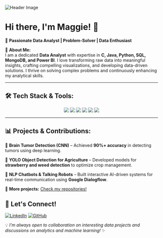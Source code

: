 ![Header Image](https://source.unsplash.com/1600x400/?technology,data)

# **Hi there, I'm Maggie!** 👋  

🎯 **Passionate Data Analyst | Problem-Solver | Data Enthusiast**

🚀 **About Me:**  
I am a dedicated **Data Analyst** with expertise in **C, Java, Python, SQL, MongoDB, and Power BI**. I love transforming raw data into meaningful insights, crafting compelling visualizations, and developing data-driven solutions. I thrive on solving complex problems and continuously enhancing my analytical skills.

---

## 🛠 **Tech Stack & Tools:**

<div align="center">
  <img src="https://img.shields.io/badge/C-00599C?style=for-the-badge&logo=c&logoColor=white" />
  <img src="https://img.shields.io/badge/Java-007396?style=for-the-badge&logo=java&logoColor=white" />
  <img src="https://img.shields.io/badge/Python-3776AB?style=for-the-badge&logo=python&logoColor=white" />
  <img src="https://img.shields.io/badge/SQL-4479A1?style=for-the-badge&logo=sqlite&logoColor=white" />
  <img src="https://img.shields.io/badge/MongoDB-47A248?style=for-the-badge&logo=mongodb&logoColor=white" />
  <img src="https://img.shields.io/badge/Power%20BI-F2C811?style=for-the-badge&logo=powerbi&logoColor=black" />
</div>

---

## 📊 **Projects & Contributions:**

🌟 **Brain Tumor Detection (CNN)** – Achieved **90%+ accuracy** in detecting tumors using deep learning.

🌱 **YOLO Object Detection for Agriculture** – Developed models for **strawberry and weed detection** to optimize crop management.

💬 **NLP Chatbots & Talking Robots** – Built interactive AI-driven systems for real-time communication using **Google Dialogflow**.

🔗 **More projects:** [Check my repositories!](https://github.com/your-github-username)


## 🚀 **Let's Connect!**

[![LinkedIn](https://img.shields.io/badge/LinkedIn-0077B5?style=for-the-badge&logo=linkedin&logoColor=white)](www.linkedin.com/in/meghanapatnala)
[![GitHub](https://img.shields.io/badge/GitHub-181717?style=for-the-badge&logo=github&logoColor=white)](https://github.com/your-github-username)

💡 *I’m always open to collaboration on interesting data projects and discussions on analytics and machine learning!* ✨
